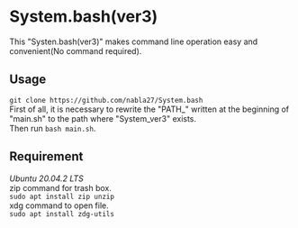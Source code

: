 # System.bash(ver3)

This "Systen.bash(ver3)" makes command line operation easy and convenient(No command required). <br>

## Usage

```git clone https://github.com/nabla27/System.bash``` <br>
First of all, it is necessary to rewrite the "PATH_" written at the beginning of "main.sh" to the path where "System_ver3" exists. <br>
Then run `bash main.sh`. <br>

## Requirement

*Ubuntu 20.04.2 LTS* <br>
zip command for trash box. <br>
```sudo apt install zip unzip``` <br>
xdg command to open file. <br>
```sudo apt install zdg-utils``` <br>
